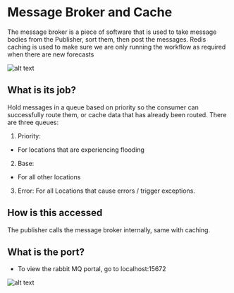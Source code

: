 # Message Broker and Cache

The message broker is a piece of software that is used to take message bodies from the Publisher, sort them, then post the messages. Redis caching is used to make sure we are only running the workflow as required when there are new forecasts

![alt text](photos/message_broker_and_cache.png)

## What is its job?

Hold messages in a queue based on priority so the consumer can successfully route them, or cache data that has already been routed. There are three queues:
1. Priority:
- For locations that are experiencing flooding
2. Base:
- For all other locations
3. Error: For all Locations that cause errors / trigger exceptions. 

## How is this accessed

The publisher calls the message broker internally, same with caching. 

## What is the port?
- To view the rabbit MQ portal, go to localhost:15672

![alt text](photos/rabbit_mq.png)
